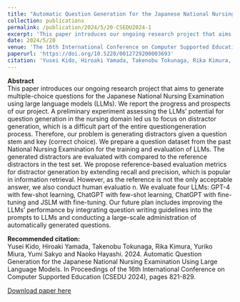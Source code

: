 ```yaml
---
title: "Automatic Question Generation for the Japanese National Nursing Examination Using Large Language Models"
collection: publications
permalink: /publication/2024/5/20-CSEDU2024-1
excerpt: 'This paper introduces our ongoing research project that aims to generate multiple-choice questions for the Japanese National Nursing Examination using large language models (LLMs). We report the progress and prospects of our project. A preliminary experiment assessing the LLMs’ potential for question generation in the nursing domain led us to focus on distractor generation, which is a difficult part of the entire questiongeneration process. Therefore, our problem is generating distractors given a question stem and key (correct choice). We prepare a question dataset from the past National Nursing Examination for the training and evaluation of LLMs. The generated distractors are evaluated with compared to the reference distractors in the test set. We propose reference-based evaluation metrics for distractor generation by extending recall and precision, which is popular in information retrieval. However, as the reference is not the only acceptable answer, we also conduct human evaluatio n. We evaluate four LLMs: GPT-4 with few-shot learning, ChatGPT with few-shot learning, ChatGPT with fine-tuning and JSLM with fine-tuning. Our future plan includes improving the LLMs’ performance by integrating question writing guidelines into the prompts to LLMs and conducting a large-scale administration of automatically generated questions.'
date: 2024/5/20
venue: 'The 16th International Conference on Computer Supported Education,'
paperurl: 'https://doi.org/10.5220/0012729200003693'
citation: 'Yusei Kido, Hiroaki Yamada, Takenobu Tokunaga, Rika Kimura, Yuriko Miura, Yumi Sakyo and Naoko Hayashi. 2024. Automatic Question Generation for the Japanese National Nursing Examination Using Large Language Models. In Proceedings of the 16th International Conference on Computer Supported Education (CSEDU 2024), pages 821-829.'
---
```

**Abstract**   
This paper introduces our ongoing research project that aims to generate multiple-choice questions for the Japanese National Nursing Examination using large language models (LLMs). We report the progress and prospects of our project. A preliminary experiment assessing the LLMs’ potential for question generation in the nursing domain led us to focus on distractor generation, which is a difficult part of the entire questiongeneration process. Therefore, our problem is generating distractors given a question stem and key (correct choice). We prepare a question dataset from the past National Nursing Examination for the training and evaluation of LLMs. The generated distractors are evaluated with compared to the reference distractors in the test set. We propose reference-based evaluation metrics for distractor generation by extending recall and precision, which is popular in information retrieval. However, as the reference is not the only acceptable answer, we also conduct human evaluatio n. We evaluate four LLMs: GPT-4 with few-shot learning, ChatGPT with few-shot learning, ChatGPT with fine-tuning and JSLM with fine-tuning. Our future plan includes improving the LLMs’ performance by integrating question writing guidelines into the prompts to LLMs and conducting a large-scale administration of automatically generated questions.

**Recommended citation:**   
Yusei Kido, Hiroaki Yamada, Takenobu Tokunaga, Rika Kimura, Yuriko Miura, Yumi Sakyo and Naoko Hayashi. 2024. Automatic Question Generation for the Japanese National Nursing Examination Using Large Language Models. In Proceedings of the 16th International Conference on Computer Supported Education (CSEDU 2024), pages 821-829.

<a href='https://doi.org/10.5220/0012729200003693'>Download paper here</a>
